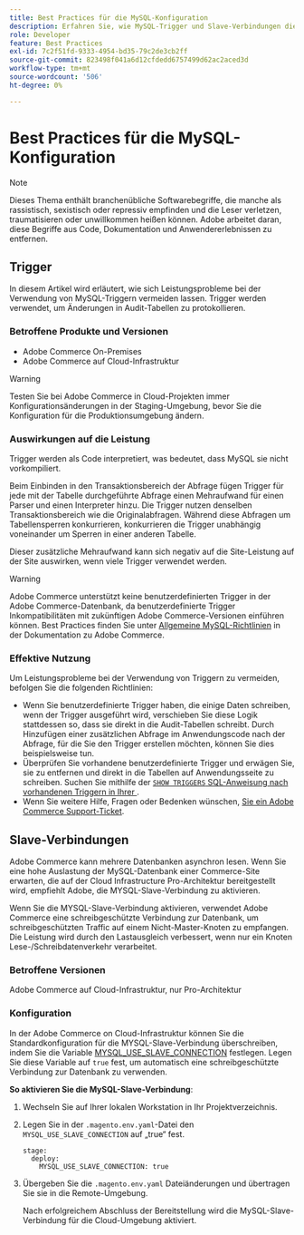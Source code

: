 ```yaml
---
title: Best Practices für die MySQL-Konfiguration
description: Erfahren Sie, wie MySQL-Trigger und Slave-Verbindungen die Leistung der Commerce-Site beeinflussen und wie Sie sie effektiv nutzen können.
role: Developer
feature: Best Practices
exl-id: 7c2f51fd-9333-4954-bd35-79c2de3cb2ff
source-git-commit: 823498f041a6d12cfdedd6757499d62ac2aced3d
workflow-type: tm+mt
source-wordcount: '506'
ht-degree: 0%

---
```


# Best Practices für die MySQL-Konfiguration

>[!NOTE]
>
>Dieses Thema enthält branchenübliche Softwarebegriffe, die manche als rassistisch, sexistisch oder repressiv empfinden und die Leser verletzen, traumatisieren oder unwillkommen heißen können. Adobe arbeitet daran, diese Begriffe aus Code, Dokumentation und Anwendererlebnissen zu entfernen.

## Trigger

In diesem Artikel wird erläutert, wie sich Leistungsprobleme bei der Verwendung von MySQL-Triggern vermeiden lassen. Trigger werden verwendet, um Änderungen in Audit-Tabellen zu protokollieren.

### Betroffene Produkte und Versionen

- Adobe Commerce On-Premises
- Adobe Commerce auf Cloud-Infrastruktur

>[!WARNING]
>
>Testen Sie bei Adobe Commerce in Cloud-Projekten immer Konfigurationsänderungen in der Staging-Umgebung, bevor Sie die Konfiguration für die Produktionsumgebung ändern.

### Auswirkungen auf die Leistung

Trigger werden als Code interpretiert, was bedeutet, dass MySQL sie nicht vorkompiliert.

Beim Einbinden in den Transaktionsbereich der Abfrage fügen Trigger für jede mit der Tabelle durchgeführte Abfrage einen Mehraufwand für einen Parser und einen Interpreter hinzu. Die Trigger nutzen denselben Transaktionsbereich wie die Originalabfragen. Während diese Abfragen um Tabellensperren konkurrieren, konkurrieren die Trigger unabhängig voneinander um Sperren in einer anderen Tabelle.

Dieser zusätzliche Mehraufwand kann sich negativ auf die Site-Leistung auf der Site auswirken, wenn viele Trigger verwendet werden.

>[!WARNING]
>
>Adobe Commerce unterstützt keine benutzerdefinierten Trigger in der Adobe Commerce-Datenbank, da benutzerdefinierte Trigger Inkompatibilitäten mit zukünftigen Adobe Commerce-Versionen einführen können. Best Practices finden Sie unter [Allgemeine MySQL-Richtlinien](../../../installation/prerequisites/database/mysql.md) in der Dokumentation zu Adobe Commerce.

### Effektive Nutzung

Um Leistungsprobleme bei der Verwendung von Triggern zu vermeiden, befolgen Sie die folgenden Richtlinien:

- Wenn Sie benutzerdefinierte Trigger haben, die einige Daten schreiben, wenn der Trigger ausgeführt wird, verschieben Sie diese Logik stattdessen so, dass sie direkt in die Audit-Tabellen schreibt. Durch Hinzufügen einer zusätzlichen Abfrage im Anwendungscode nach der Abfrage, für die Sie den Trigger erstellen möchten, können Sie dies beispielsweise tun.
- Überprüfen Sie vorhandene benutzerdefinierte Trigger und erwägen Sie, sie zu entfernen und direkt in die Tabellen auf Anwendungsseite zu schreiben. Suchen Sie mithilfe der [`SHOW TRIGGERS` SQL-Anweisung nach vorhandenen Triggern in Ihrer ](https://dev.mysql.com/doc/refman/8.0/en/show-triggers.html).
- Wenn Sie weitere Hilfe, Fragen oder Bedenken wünschen, [ Sie ein Adobe Commerce Support-Ticket](https://experienceleague.adobe.com/docs/commerce-knowledge-base/kb/help-center-guide/magento-help-center-user-guide.html?lang=de&#submit-ticket).

## Slave-Verbindungen

Adobe Commerce kann mehrere Datenbanken asynchron lesen. Wenn Sie eine hohe Auslastung der MySQL-Datenbank einer Commerce-Site erwarten, die auf der Cloud Infrastructure Pro-Architektur bereitgestellt wird, empfiehlt Adobe, die MYSQL-Slave-Verbindung zu aktivieren.

Wenn Sie die MYSQL-Slave-Verbindung aktivieren, verwendet Adobe Commerce eine schreibgeschützte Verbindung zur Datenbank, um schreibgeschützten Traffic auf einem Nicht-Master-Knoten zu empfangen. Die Leistung wird durch den Lastausgleich verbessert, wenn nur ein Knoten Lese-/Schreibdatenverkehr verarbeitet.

### Betroffene Versionen

Adobe Commerce auf Cloud-Infrastruktur, nur Pro-Architektur

### Konfiguration

In der Adobe Commerce on Cloud-Infrastruktur können Sie die Standardkonfiguration für die MYSQL-Slave-Verbindung überschreiben, indem Sie die Variable [MYSQL_USE_SLAVE_CONNECTION](https://experienceleague.adobe.com/docs/commerce-cloud-service/user-guide/configure/env/stage/variables-deploy.html?lang=de#mysql_use_slave_connection) festlegen. Legen Sie diese Variable auf `true` fest, um automatisch eine schreibgeschützte Verbindung zur Datenbank zu verwenden.

**So aktivieren Sie die MySQL-Slave-Verbindung**:

1. Wechseln Sie auf Ihrer lokalen Workstation in Ihr Projektverzeichnis.

1. Legen Sie in der `.magento.env.yaml`-Datei den `MYSQL_USE_SLAVE_CONNECTION` auf „true“ fest.

   ```
   stage:
     deploy:
       MYSQL_USE_SLAVE_CONNECTION: true
   ```

1. Übergeben Sie die `.magento.env.yaml` Dateiänderungen und übertragen Sie sie in die Remote-Umgebung.

   Nach erfolgreichem Abschluss der Bereitstellung wird die MySQL-Slave-Verbindung für die Cloud-Umgebung aktiviert.
